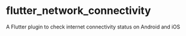 # flutter_network_connectivity
A Flutter plugin to check internet connectivity status on Android and iOS
